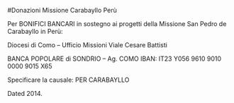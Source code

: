 #Donazioni Missione Carabayllo Perù

Per BONIFICI BANCARI in sostegno ai progetti della Missione San Pedro de
Carabayllo in Perù:


Diocesi di Como – Ufficio Missioni Viale Cesare Battisti


BANCA POPOLARE di SONDRIO – Ag. COMO
IBAN:
IT23 Y056 9610 9010 0000 9015 X65


Specificare la causale: PER CARABAYLLO

Dated 2014. 

